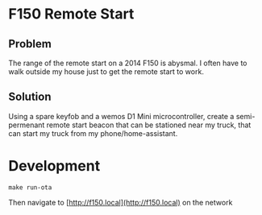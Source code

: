 # F150 Remote Start

## Problem

The range of the remote start on a 2014 F150 is abysmal. I often have to walk outside my house just to get the remote start to work. 


## Solution

Using a spare keyfob and a wemos D1 Mini microcontroller, create a semi-permenant remote start beacon that can be stationed near my truck, that can start my truck from my phone/home-assistant. 




# Development

`make run-ota`

Then navigate to [http://f150.local](http://f150.local) on the network